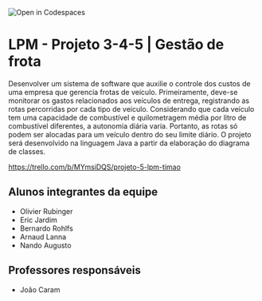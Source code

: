 ![Open in Codespaces](https://classroom.github.com/assets/open-in-codespaces-abfff4d4e15f9e1bd8274d9a39a0befe03a0632bb0f153d0ec72ff541cedbe34.svg)
# LPM - Projeto 3-4-5 | Gestão de frota
Desenvolver um sistema de software que auxilie o controle dos custos de uma empresa que 
gerencia frotas de veículo. Primeiramente, deve-se monitorar os gastos relacionados aos 
veículos de entrega, registrando as rotas percorridas por cada tipo de veículo. Considerando 
que cada veículo tem uma capacidade de combustível e quilometragem  média  por  litro  de 
combustível diferentes, a autonomia diária varia. Portanto, as rotas só podem ser alocadas 
para um veículo dentro do seu limite diário. O projeto será desenvolvido na linguagem Java a 
partir da elaboração do diagrama de classes.

https://trello.com/b/MYmsiDQS/projeto-5-lpm-timao

## Alunos integrantes da equipe

* Olivier Rubinger
* Eric Jardim
* Bernardo Rohlfs
* Arnaud Lanna
* Nando Augusto

## Professores responsáveis

* João Caram

